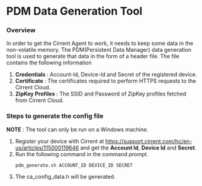 # PDM Data Generation Tool

### Overview
In order to get the Cirrent Agent to work, it needs to keep some data in the non-volatile memory. The PDM(Persistent Data Manager) data generation tool is used to generate that data in the form of a header file. The file contains the following information
1) **Credentials** : Account-Id, Device-Id and Secret of the registered device.
2) **Certificate** : The certificates required to perform HTTPS requests to the Cirrent Cloud.
3) **ZipKey Profiles** : The SSID and Password of ZipKey profiles fetched from Cirrent Cloud.

### Steps to generate the config file
**NOTE** : The tool can only be run on a Windows machine.
1) Register your device with Cirrent at https://support.cirrent.com/hc/en-us/articles/115000119646 and get the **Account Id**, **Device Id** and **Secret**.
2) Run the following command in the command prompt.
    ```
    pdm_generate.sh ACCOUNT_ID DEVICE_ID SECRET
    ```
3) The ca_config_data.h will be generated.
